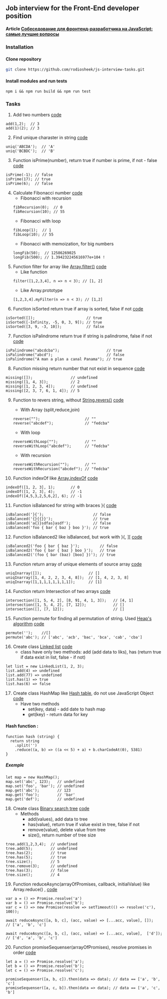 ## Job interview for the Front-End developer position

#### Article [Собеседование для фронтенд-разработчика на JavaScript: самые лучшие вопросы](https://habrahabr.ru/company/ruvds/blog/334538/)

### Installation
#### Clone repository
```bash 
git clone https://github.com/rodiosheek/js-interview-tasks.git
```
#### Install modules and run tests
```
npm i && npm run build && npm run test
```
### Tasks

1. Add two numbers [code](https://github.com/rodiosheek/js-interview-tasks/blob/master/tasks/Add-function.js)
```
add(1,2);  // 3
add(1)(2); // 3
```
2. Find unique charaster in string  [code](https://github.com/rodiosheek/js-interview-tasks/blob/master/tasks/Uniq-with-hash.js)
```
uniq('ABCDA');  // 'A'
uniq('BCBDC');  // 'B'
```
3. Function isPrime(number), return true if number is prime, if not - false [code](https://github.com/rodiosheek/js-interview-tasks/blob/master/tasks/Is-prime.js)
```
isPrime(-1); // false
isPrime(17); // true
isPrime(6);  // false
```
4. Calculate Fibonacci number [code](https://github.com/rodiosheek/js-interview-tasks/blob/master/tasks/Fibonacci.js)
    - Fibonacci with recursion 
    ```
    fibRecursion(0);  // 0
    fibRecursion(10); // 55
    ```
    - Fibonacci with loop
    ```
    fibLoop(1);  // 1
    fibLoop(10); // 55
    ```
    - Fibonacci with memoization, for big numbers
    ```
    longFib(50);  // 12586269025
    longFib(500); // 1.394232245616977e+104 !
    ```
5. Function filter for array like [Array.filter()](https://developer.mozilla.org/en-US/docs/Web/JavaScript/Reference/Global_Objects/Array/filter)
[code](https://github.com/rodiosheek/js-interview-tasks/blob/master/tasks/My-filter.js)
    - Like function 
    ```
    filter([1,2,3,4], n => n < 3); // [1, 2]
    ```
    - Like Array.prototype
    ```
    [1,2,3,4].myFilter(n => n < 3); // [1,2]
    ```
6. Function isSorted return true if array is sorted, false if not [code](https://github.com/rodiosheek/js-interview-tasks/blob/master/tasks/Issorted.js)
```
isSorted([]);                       // true
isSorted([-Infinity, -5, 0, 3, 9]); // true
isSorted([3, 9, -3, 10]);           // false
```
7. Function isPalindrome return true if string is palindrome, false if not [code](https://github.com/rodiosheek/js-interview-tasks/blob/master/tasks/Is-Palindrome.js)
```
isPalindrome("abcdcba");                     // true
isPalindrome("abcd");                        // false
isPalindrome("A man a plan a canal Panama"); // true
```
8. Function missing return number that not exist in sequence [code](https://github.com/rodiosheek/js-interview-tasks/blob/master/tasks/Missing.js)
```
missing([]);                 // undefined
missing([1, 4, 3]);          // 2
missing([1, 2, 3, 4]);       // undefined
missing([2, 3, 7, 6, 1, 4]); // 5
```
9. Function to revers string, without [String.revers()](https://developer.mozilla.org/en-US/docs/Web/JavaScript/Reference/Global_Objects/Array/reverse)
[code](https://github.com/rodiosheek/js-interview-tasks/blob/master/tasks/Reverse.js)
    - With Array (split,reduce,join)

    ```
    reverse("");                    // ""
    reverse("abcdef");              // "fedcba"
    ```
    - With loop
    ```
    reverseWithLoop("");            // ""
    reverseWithLoop("abcdef");      // "fedcba"
    ```
    - With recursion
    ```
    reverseWithRecursion("");       // ""
    reverseWithRecursion("abcdef"); // "fedcba"
    ```
10. Function indexOf like [Array.indexOf](https://developer.mozilla.org/en/docs/Web/JavaScript/Reference/Global_Objects/Array/indexOf)
[code](https://github.com/rodiosheek/js-interview-tasks/blob/master/tasks/IndexOf.js)
```
indexOf([1, 2, 3], 1);       // 0
indexOf([1, 2, 3], 4);       // -1
indexOf([4,5,3,2,5,6,2], 6); // -1
```
11. Function isBalanced for string with braces }{ [code](https://github.com/rodiosheek/js-interview-tasks/blob/master/tasks/IsBalanced.js)
```
isBalanced('}{');                      // false
isBalanced('{}{{}}');                  // true
isBalanced('a{}}sdfas}asdf');          // false
isBalanced('foo { bar { baz } boo }'); // true
```
12. Function isBalanced2 like isBalanced, but work with }{, ][ [code](https://github.com/rodiosheek/js-interview-tasks/blob/master/tasks/IsBalanced.js)
```
isBalanced2('foo { bar { baz }');         // false
isBalanced2('foo { bar { baz } boo }');   // true
isBalanced2('(foo { bar (baz) [boo] })'); // true
```
13. Function return array of unique elements of source array [code](https://github.com/rodiosheek/js-interview-tasks/blob/master/tasks/Uniq-for-array.js)
```
uniqInarray([]);                     // []
uniqInarray([1, 4, 2, 2, 3, 4, 8]);  // [1, 4, 2, 3, 8]
uniqInarray([1,1,1,1,1,1,1,1]);      // [1]
```
14. Function return Intersection of two arrays [code](https://github.com/rodiosheek/js-interview-tasks/blob/master/tasks/Intersection.js)
```
intersection([1, 5, 4, 2], [8, 91, 4, 1, 3]);   // [4, 1]
intersection([1, 5, 4, 2], [7, 12]);            // []
intersection([], [7, 12]);                      // []
```
15. Function permute for finding all permutation of string. Used [Heap's algorithm](https://en.wikipedia.org/wiki/Heap%27s_algorithm)
[code](https://github.com/rodiosheek/js-interview-tasks/blob/master/tasks/Permute.js)
```
permute('');    //[]
permute('abc'); // ['abc', 'acb', 'bac', 'bca', 'cab', 'cba']
```
16. Create class [Linked list](https://en.wikipedia.org/wiki/Linked_list) [code](https://github.com/rodiosheek/js-interview-tasks/blob/master/tasks/LikedList.js)
    - class have only two methods: add (add data to liks), has (return true if data exist in list, false - if not)
```
let list = new LinkedList(1, 2, 3);
list.add(4) => undefined
list.add(77) => undefined
list.has(1) => true
list.has(6) => false
```
17. Create class HashMap like [Hash table](https://en.wikipedia.org/wiki/Hash_table), do not use JavaScript Object [code](https://github.com/rodiosheek/js-interview-tasks/blob/master/tasks/HashMap.js)
    - Have two methods
        - set(key, data) - add date to hash map
        - get(key) - return data for key

#### Hash function :
```
function hash (string) {
  return string
    .split('')
    .reduce((a, b) => ((a << 5) + a) + b.charCodeAt(0), 5381)
}
```
##### Exemple
```
let map = new HashMap();
map.set('abc', 123);   // undefined
map.set('foo', 'bar'); // undefined
map.get('abc');        // 123
map.get('foo');        // 'bar'
map.get('def');        // undefined
```
18. Create class [Binary search tree](https://en.wikipedia.org/wiki/Binary_search_tree)
[code](https://github.com/rodiosheek/js-interview-tasks/blob/master/tasks/BinarySearchTree.js)
    - Methods
        - add(values), add data to tree
        - has(value), return true if value exist in tree, false if not
        - remove(value), delete value from tree
        - size(), return number of tree size
``` 
tree.add(1,2,3,4);  // undefined
tree.add(5);        // undefined
tree.has(2);        // true
tree.has(5);        // true
tree.size();        // 5
tree.remove(3);     // undefined
tree.has(3);        // false
tree.size();        // 4
```
19. Function reduceAsync(arrayOfPromises, callback, initialValue) like Array.reduce() ,  [code](https://github.com/rodiosheek/js-interview-tasks/blob/master/tasks/reduceAsync.js)
```
var a = () => Promise.resolve('a')
var b = () => Promise.resolve('b');
var c = () => new Promise(resolve => setTimeout(() => resolve('c'), 100));

await reduceAsync([a, b, c], (acc, value) => [...acc, value], []);      // ['a', 'b', 'c']

await reduceAsync([a, b, c], (acc, value) => [...acc, value],  ['d']);  // ['d', 'a', 'b', 'c']
```
20. Function promiseSequenser(arrayOfPromises), resolve promises in order [code](https://github.com/rodiosheek/js-interview-tasks/blob/master/tasks/Promise-sequenser.js)
```
let a = () => Promise.resolve('a');
let b = () => Promise.resolve('b');
let c = () => Promise.resolve('c');

promiseSequenser([a, b, c]).then(data => data); // data == ['a', 'b', 'c']
promiseSequenser([a, c, b]).then(data => data); // data == ['a', 'c', 'b']
```
